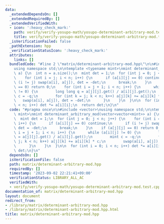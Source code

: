 ```yaml
---
data:
  _extendedDependsOn: []
  _extendedRequiredBy: []
  _extendedVerifiedWith:
  - icon: ':heavy_check_mark:'
    path: verify/verify-yosupo-math/yosupo-determinant-arbitrary-mod.test.cpp
    title: verify/verify-yosupo-math/yosupo-determinant-arbitrary-mod.test.cpp
  _isVerificationFailed: false
  _pathExtension: hpp
  _verificationStatusIcon: ':heavy_check_mark:'
  attributes:
    links: []
  bundledCode: "#line 2 \"matrix/determinant-arbitrary-mod.hpp\"\n\n#include <vector>\n\
    using namespace std;\n\ntemplate <typename mint>\nmint determinant_arbitrary_mod(vector<vector<mint>>\
    \ a) {\n  int n = a.size();\n  mint det = 1;\n  for (int j = 0; j < n; j++) {\n\
    \    for (int i = j; i < n; i++) {\n      if (a[i][j] == 0) continue;\n      if\
    \ (i != j) swap(a[i], a[j]), det = -det;\n      break;\n    }\n    if (a[j][j]\
    \ == 0) return 0;\n    for (int i = j + 1; i < n; i++) {\n      while (a[i][j]\
    \ != 0) {\n        long long q = a[j][j].get() / a[i][j].get();\n        mint\
    \ c = -q;\n        for (int k = j; k < n; k++) a[j][k] += a[i][k] * c;\n     \
    \   swap(a[i], a[j]), det = -det;\n      }\n    }\n  }\n\n  for (int i = 0; i\
    \ < n; i++) det *= a[i][i];\n  return det;\n}\n"
  code: "#pragma once\n\n#include <vector>\nusing namespace std;\n\ntemplate <typename\
    \ mint>\nmint determinant_arbitrary_mod(vector<vector<mint>> a) {\n  int n = a.size();\n\
    \  mint det = 1;\n  for (int j = 0; j < n; j++) {\n    for (int i = j; i < n;\
    \ i++) {\n      if (a[i][j] == 0) continue;\n      if (i != j) swap(a[i], a[j]),\
    \ det = -det;\n      break;\n    }\n    if (a[j][j] == 0) return 0;\n    for (int\
    \ i = j + 1; i < n; i++) {\n      while (a[i][j] != 0) {\n        long long q\
    \ = a[j][j].get() / a[i][j].get();\n        mint c = -q;\n        for (int k =\
    \ j; k < n; k++) a[j][k] += a[i][k] * c;\n        swap(a[i], a[j]), det = -det;\n\
    \      }\n    }\n  }\n\n  for (int i = 0; i < n; i++) det *= a[i][i];\n  return\
    \ det;\n}\n"
  dependsOn: []
  isVerificationFile: false
  path: matrix/determinant-arbitrary-mod.hpp
  requiredBy: []
  timestamp: '2023-09-02 22:21:41+09:00'
  verificationStatus: LIBRARY_ALL_AC
  verifiedWith:
  - verify/verify-yosupo-math/yosupo-determinant-arbitrary-mod.test.cpp
documentation_of: matrix/determinant-arbitrary-mod.hpp
layout: document
redirect_from:
- /library/matrix/determinant-arbitrary-mod.hpp
- /library/matrix/determinant-arbitrary-mod.hpp.html
title: matrix/determinant-arbitrary-mod.hpp
---
```

